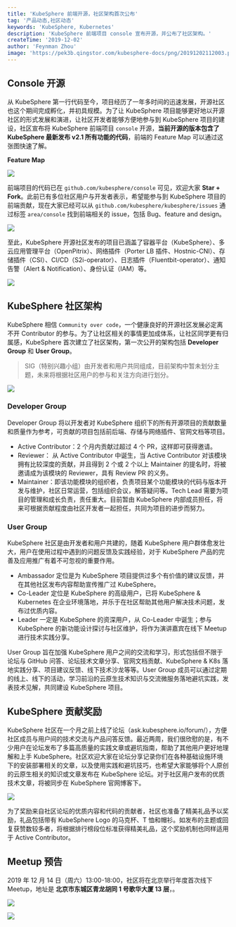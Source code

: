 ```yaml
---
title: 'KubeSphere 前端开源，社区架构首次公布'
tag: '产品动态,社区动态'
keywords: 'KubeSphere, Kubernetes'
description: 'KubeSphere 前端项目 console 宣布开源，并公布了社区架构。'
createTime: '2019-12-02'
author: 'Feynman Zhou'
image: 'https://pek3b.qingstor.com/kubesphere-docs/png/20191202112003.png'
---
```


## Console 开源

从 KubeSphere 第一行代码至今，项目经历了一年多时间的迅速发展，开源社区也这个期间完成孵化，并初具规模。为了让 KubeSphere 项目能够更好地以开源社区的形式发展和演进，让社区开发者能够方便地参与到 KubeSphere 项目的建设，社区宣布将 KubeSphere 前端项目 `console` 开源，**当前开源的版本包含了 KubeSphere 最新发布 v2.1 所有功能的代码**，前端的 Feature Map 可以通过这张图快速了解。

**Feature Map**

![](https://pek3b.qingstor.com/kubesphere-docs/png/20191202112003.png)

前端项目的代码已在 `github.com/kubesphere/console` 可见，欢迎大家 **Star + Fork**。此前已有多位社区用户与开发者表示，希望能参与到 KubeSphere 项目的前端贡献，现在大家已经可以从 `github.com/kubesphere/kubesphere/issues` 通过标签 `area/console` 找到前端相关的 issue，包括 Bug、feature and design。

![](https://pek3b.qingstor.com/kubesphere-docs/png/20191202111750.png)


至此，KubeSphere 开源社区发布的项目已涵盖了容器平台（KubeSphere）、多云应用管理平台（OpenPitrix）、网络插件（Porter LB 插件、Hostnic-CNI）、存储插件（CSI）、CI/CD（S2i-operator）、日志插件（Fluentbit-operator）、通知告警（Alert & Notification）、身份认证（IAM）等。


![](https://pek3b.qingstor.com/kubesphere-docs/png/20191202104556.png)

## KubeSphere 社区架构

KubeSphere 相信 `Community over code`，一个健康良好的开源社区发展必定离不开 Contributor 的参与。为了让社区相关的事情更加成体系，让社区同学更有归属感，KubeSphere 首次建立了社区架构，第一次公开的架构包括 **Developer Group** 和 **User Group**。

> SIG（特别兴趣小组）由开发者和用户共同组成，目前架构中暂未划分主题，未来将根据社区用户的参与和关注方向进行划分。

![](https://pek3b.qingstor.com/kubesphere-docs/png/20191202150115.png)

### Developer Group

Developer Group 将以开发者对 KubeSphere 组织下的所有开源项目的贡献数量和质量作为参考，可贡献的项目包括前后端、存储与网络插件、官网文档等项目。


- Active Contributor：2 个月内贡献过超过 4 个 PR，这样即可获得邀请。
- Reviewer： 从 Active Contributor 中诞生，当 Active Contributor 对该模块拥有比较深度的贡献，并且得到 2 个或 2 个以上 Maintainer 的提名时，将被邀请成为该模块的 Reviewer，具有 Review PR 的义务。
- Maintainer：即该功能模块的组织者，负责项目某个功能模块的代码与版本开发与维护，社区日常运营，包括组织会议，解答疑问等。Tech Lead 需要为项目的管理和成长负责，责任重大。目前暂由 KubeSphere 内部成员担任，将来可根据贡献程度由社区开发者一起担任，共同为项目的进步而努力。

### User Group

KubeSphere 社区是由开发者和用户共建的，随着 KubeSphere 用户群体愈发壮大，用户在使用过程中遇到的问题反馈及实践经验，对于 KubeSphere 产品的完善及应用推广有着不可忽视的重要作用。


- Ambassador 定位是为 KubeSphere 项目提供过多个有价值的建议反馈，并在其他社区发布内容帮助宣传推广过 KubeSphere。
- Co-Leader 定位是 KubeSphere 的高级用户，已将 KubeSphere & Kubernetes 在企业环境落地，并乐于在社区帮助其他用户解决技术问题，发布过优质内容。
- Leader 一定是 KubeSphere 的资深用户，从 Co-Leader 中诞生；参与 KubeSphere 的新功能设计探讨与社区维护，将作为演讲嘉宾在线下 Meetup 进行技术实践分享。


User Group 旨在加强 KubeSphere 用户之间的交流和学习，形式包括但不限于论坛与 GitHub 问答、论坛技术文章分享、官网文档贡献、KubeSphere & K8s 落地实践分享、项目建议反馈、线下技术沙龙等等。User Group 成员可以通过定期的线上、线下的活动，学习前沿的云原生技术知识与交流微服务落地避坑实践，发表技术见解，共同建设 KubeSphere 项目。


## KubeSphere 贡献奖励

KubeSphere 社区在一个月之前上线了论坛（ask.kubesphere.io/forum/），方便社区成员与用户间的技术交流与产品问答反馈。最近两周，我们很欣慰的是，有不少用户在论坛发布了多篇高质量的实践文章或避坑指南，帮助了其他用户更好地理解和上手 KubeSphere。社区欢迎大家在论坛分享记录你们在各种基础设施环境下的安装部署相关的文章，以及使用实践和避坑技巧，也希望大家能够将个人原创的云原生相关的知识或文章发布在 KubeSphere 论坛。对于社区用户发布的优质技术文章，将被同步在 KubeSphere 官网博客下。

![](https://pek3b.qingstor.com/kubesphere-docs/png/20191202142733.png)

为了奖励来自社区论坛的优质内容和代码的贡献者，社区也准备了精美礼品予以奖励，礼品包括带有 KubeSphere Logo 的马克杯、T 恤和帽衫。如发布的主题或回复获赞数较多者，将根据排行榜段位标准获得精美礼品，这个奖励机制也同样适用于 Active Contributor。

## Meetup 预告

2019 年 12 月 14 日（周六）13:00-18:00，社区将在北京举行年度首次线下 Meetup，地址是 **北京市东城区青龙胡同 1 号歌华大厦 13 层**，。

![](https://pek3b.qingstor.com/kubesphere-docs/png/20191202151552.png)



![](https://pek3b.qingstor.com/kubesphere-docs/png/20191202151751.png)
